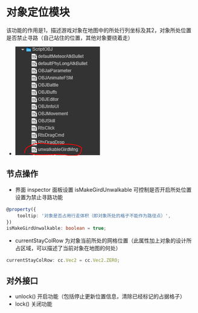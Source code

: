 # 对象定位模块

该功能的作用是1，描述游戏对象在地图中的所处行列坐标及其2，对象所处位置是否禁止寻路（自己站住的位置，其他对象要绕着走）
- ![代码](img/unwalkable.PNG)

## 节点操作

- 界面 inspector 面板设置 isMakeGirdUnwalkable 可控制是否开启所处位置设置为禁止寻路功能
```ts
@property({
    tooltip: '对象是否占用行走体积（即对象所处的格子不能作为路径点）',
})
isMakeGirdUnwalkable: boolean = true;
```

- currentStayColRow 为对象当前所处的网格位置（此属性加上对象的设计所占区域，可以描述了当前对象在地图的何处）
```ts
currentStayColRow: cc.Vec2 = cc.Vec2.ZERO;
```

## 对外接口

- unlock() 开启功能（包括停止更新位置信息，清除已经标记的占据格子）
- lock() 关闭功能